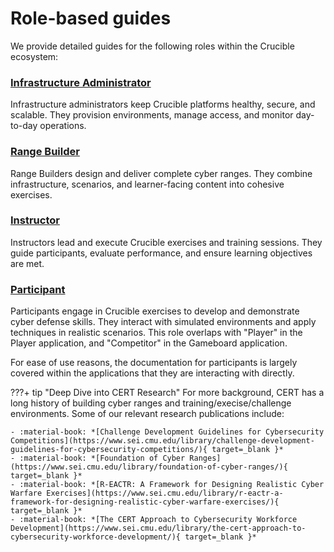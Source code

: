 # Role-based guides

We provide detailed guides for the following roles within the Crucible ecosystem:

### [Infrastructure Administrator](administrator/)

Infrastructure administrators keep Crucible platforms healthy, secure, and scalable. They provision environments, manage access, and monitor day-to-day operations.

### [Range Builder](range-builder/)

Range Builders design and deliver complete cyber ranges. They combine infrastructure, scenarios, and learner-facing content into cohesive exercises.

### [Instructor](instructor/)
Instructors lead and execute Crucible exercises and training sessions. They guide participants, evaluate performance, and ensure learning objectives are met.

### [Participant](participant/)
Participants engage in Crucible exercises to develop and demonstrate cyber defense skills. They interact with simulated environments and apply techniques in realistic scenarios. This role overlaps with "Player" in the Player application, and "Competitor" in the Gameboard application. 

For ease of use reasons, the documentation for participants is largely covered within the applications that they are interacting with directly.

???+ tip "Deep Dive into CERT Research"
    For more background, CERT has a long history of building cyber ranges and training/execise/challenge environments. Some of our relevant research publications include:

    - :material-book: *[Challenge Development Guidelines for Cybersecurity Competitions](https://www.sei.cmu.edu/library/challenge-development-guidelines-for-cybersecurity-competitions/){ target=_blank }*
    - :material-book: *[Foundation of Cyber Ranges](https://www.sei.cmu.edu/library/foundation-of-cyber-ranges/){ target=_blank }*
    - :material-book: *[R-EACTR: A Framework for Designing Realistic Cyber Warfare Exercises](https://www.sei.cmu.edu/library/r-eactr-a-framework-for-designing-realistic-cyber-warfare-exercises/){ target=_blank }*
    - :material-book: *[The CERT Approach to Cybersecurity Workforce Development](https://www.sei.cmu.edu/library/the-cert-approach-to-cybersecurity-workforce-development/){ target=_blank }*

